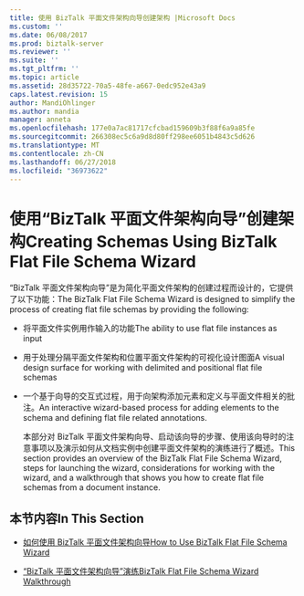 ```yaml
---
title: 使用 BizTalk 平面文件架构向导创建架构 |Microsoft Docs
ms.custom: ''
ms.date: 06/08/2017
ms.prod: biztalk-server
ms.reviewer: ''
ms.suite: ''
ms.tgt_pltfrm: ''
ms.topic: article
ms.assetid: 28d35722-70a5-48fe-a667-0edc952e43a9
caps.latest.revision: 15
author: MandiOhlinger
ms.author: mandia
manager: anneta
ms.openlocfilehash: 177e0a7ac81717cfcbad159609b3f88f6a9a85fe
ms.sourcegitcommit: 266308ec5c6a9d8d80ff298ee6051b4843c5d626
ms.translationtype: MT
ms.contentlocale: zh-CN
ms.lasthandoff: 06/27/2018
ms.locfileid: "36973622"
---
```

# <a name="creating-schemas-using-biztalk-flat-file-schema-wizard"></a><span data-ttu-id="c2e6a-102">使用“BizTalk 平面文件架构向导”创建架构</span><span class="sxs-lookup"><span data-stu-id="c2e6a-102">Creating Schemas Using BizTalk Flat File Schema Wizard</span></span>
<span data-ttu-id="c2e6a-103">“BizTalk 平面文件架构向导”是为简化平面文件架构的创建过程而设计的，它提供了以下功能：</span><span class="sxs-lookup"><span data-stu-id="c2e6a-103">The BizTalk Flat File Schema Wizard is designed to simplify the process of creating flat file schemas by providing the following:</span></span>  
  
- <span data-ttu-id="c2e6a-104">将平面文件实例用作输入的功能</span><span class="sxs-lookup"><span data-stu-id="c2e6a-104">The ability to use flat file instances as input</span></span>  
  
- <span data-ttu-id="c2e6a-105">用于处理分隔平面文件架构和位置平面文件架构的可视化设计图面</span><span class="sxs-lookup"><span data-stu-id="c2e6a-105">A visual design surface for working with delimited and positional flat file schemas</span></span>  
  
- <span data-ttu-id="c2e6a-106">一个基于向导的交互式过程，用于向架构添加元素和定义与平面文件相关的批注。</span><span class="sxs-lookup"><span data-stu-id="c2e6a-106">An interactive wizard-based process for adding elements to the schema and defining flat file related annotations.</span></span>  
  
  <span data-ttu-id="c2e6a-107">本部分对 BizTalk 平面文件架构向导、启动该向导的步骤、使用该向导时的注意事项以及演示如何从文档实例中创建平面文件架构的演练进行了概述。</span><span class="sxs-lookup"><span data-stu-id="c2e6a-107">This section provides an overview of the BizTalk Flat File Schema Wizard, steps for launching the wizard, considerations for working with the wizard, and a walkthrough that shows you how to create flat file schemas from a document instance.</span></span>  
  
## <a name="in-this-section"></a><span data-ttu-id="c2e6a-108">本节内容</span><span class="sxs-lookup"><span data-stu-id="c2e6a-108">In This Section</span></span>  
  
-   [<span data-ttu-id="c2e6a-109">如何使用 BizTalk 平面文件架构向导</span><span class="sxs-lookup"><span data-stu-id="c2e6a-109">How to Use BizTalk Flat File Schema Wizard</span></span>](../core/how-to-use-biztalk-flat-file-schema-wizard.md)  
  
-   [<span data-ttu-id="c2e6a-110">“BizTalk 平面文件架构向导”演练</span><span class="sxs-lookup"><span data-stu-id="c2e6a-110">BizTalk Flat File Schema Wizard Walkthrough</span></span>](../core/biztalk-flat-file-schema-wizard-walkthrough.md)